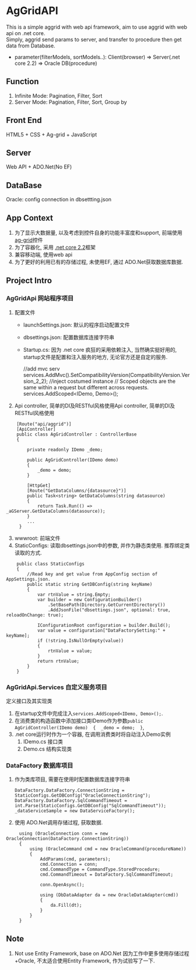 # AgGridAPI
This is a simple aggrid with  web api framework, aim to use aggrid with web api on .net core.     
Simply, aggrid send params to server, and transfer to procedure then get data from Database.     
- parameter(filterModels, sortModels..): Client(browser) => Server(.net core 2.2) => Oracle DB(procedure)    

## Function
1. Infinite Mode: Pagination, Filter, Sort
2. Server Mode: Pagination, Filter, Sort, Group by

## Front End
HTML5 + CSS + Ag-grid + JavaScript

## Server
Web API + ADO.Net(No EF)

## DataBase
Oracle: config connection in dbsettting.json

## App Context
1. 为了显示大数据量, 以及考虑到控件自身的功能丰富度和support, 前端使用[ag-grid](https://www.ag-grid.com/)控件
2. 为了容器化, 采用 [.net core 2.2](https://docs.microsoft.com/en-us/aspnet/core/?view=aspnetcore-2.2)框架
3. 兼容移动端, 使用web api
4. 为了更好的利用已有的存储过程, 未使用EF, 通过 ADO.Net获取数据库数据.

## Project Intro
### AgGridApi 网站程序项目
1. 配置文件
	- launchSettings.json: 默认的程序启动配置文件
	- dbsettings.json: 配置数据库连接字符串
	- Startup.cs: 因为 .net core 疯狂的采用依赖注入, 当然确实挺好用的, startup文件是配置和注入服务的地方, 无论官方还是自定的服务.
		
		//add mvc serv		services.AddMvc().SetCompatibilityVersion(CompatibilityVersion.Version_2_2);
		//inject costumed instance
		//  Scoped objects are the same within a request but different across requests. 
		services.AddScoped<IDemo, Demo>();
2. Api controller, 简单的DI及RESTful风格使用Api controller, 简单的DI及RESTful风格使用
```
    [Route("api/aggrid")]
    [ApiController]
    public class AgGridController : ControllerBase
    {

        private readonly IDemo _demo;        
        
		public AgGridController(IDemo demo)
        {
            _demo = demo;
        }

        [HttpGet]
        [Route("GetDataColumns/{datasource}")]
        public Task<string> GetDataColumns(string datasource)
        {
            return Task.Run(() => _aGServer.GetDataColumns(datasource));
        }
        ...
     }
```
3. wwwroot: 前端文件 
5. StaticConfigs: 读取dbsettings.json中的参数, 并作为静态类使用.
	推荐绑定类读取的方式.
```
    public class StaticConfigs
    {
        //Read key and get value from AppConfig section of AppSettings.json.
        public static string GetDBConfig(string keyName)
        {
            var rtnValue = string.Empty;
            var builder = new ConfigurationBuilder()
                .SetBasePath(Directory.GetCurrentDirectory())
                .AddJsonFile("dbsettings.json", optional: true, reloadOnChange: true);

            IConfigurationRoot configuration = builder.Build();
            var value = configuration["DataFactorySetting:" + keyName];
            if (!string.IsNullOrEmpty(value))
            {
                rtnValue = value;
            }
            return rtnValue;
        }
    }
```
### AgGridApi.Services 自定义服务项目
定义接口及其实现类
1. 在startup文件中完成注入`services.AddScoped<IDemo, Demo>();`.    
2. 在消费类的构造函数中添加接口类IDemo作为参数`public AgGridController(IDemo demo)  {  _demo = demo;  }`, 
3. .net core运行时作为一个容器, 在调用消费类时将自动注入Demo实例  
    1. IDemo.cs 接口类
    2. Demo.cs 结构实现类
### DataFactory 数据库项目
1. 作为类库项目, 需要在使用时配置数据库连接字符串
	```
	DataFactory.DataFactory.ConnectionString = StaticConfigs.GetDBConfig("OracleConnectionString");
	DataFactory.DataFactory.SqlCommandTimeout = int.Parse(StaticConfigs.GetDBConfig("SqlCommandTimeout"));
	_dataServiceSample = new DataServiceFactory();
	```
2. 使用 ADO.Net调用存储过程, 获取数据.
```
	 using (OracleConnection conn = new OracleConnection(DataFactory.ConnectionString))
	 {
	     using (OracleCommand cmd = new OracleCommand(procedureName))
	     {
	         AddParams(cmd, parameters);
	         cmd.Connection = conn;
	         cmd.CommandType = CommandType.StoredProcedure;
	         cmd.CommandTimeout = DataFactory.SqlCommandTimeout;
	
	         conn.OpenAsync();
	       
	         using (DbDataAdapter da = new OracleDataAdapter(cmd))
	         {
	             da.Fill(dt);
	         }
	     }
	 }
```
 
## Note
1. Not use Entity Framework, base on ADO.Net
因为工作中更多使用存储过程+Oracle, 不太适合使用Entity Framework, 作为试验写了一下.
